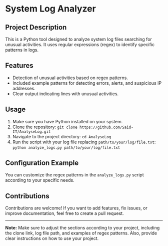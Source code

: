 # System Log Analyzer

## Project Description

This is a Python tool designed to analyze system log files searching for unusual activities. It uses regular expressions (regex) to identify specific patterns in logs.

## Features

- Detection of unusual activities based on regex patterns.
- Included example patterns for detecting errors, alerts, and suspicious IP addresses.
- Clear output indicating lines with unusual activities.

## Usage

1. Make sure you have Python installed on your system.
2. Clone the repository: `git clone https://github.com/Said-IT/AnalyseLog.git`
3. Navigate to the project directory: `cd AnalyseLog`
4. Run the script with your log file replacing `path/to/your/log/file.txt`: `python analyze_logs.py path/to/your/log/file.txt`

## Configuration Example

You can customize the regex patterns in the `analyze_logs.py` script according to your specific needs.

## Contributions

Contributions are welcome! If you want to add features, fix issues, or improve documentation, feel free to create a pull request.


---

**Note:** Make sure to adjust the sections according to your project, including the clone link, log file path, and examples of regex patterns. Also, provide clear instructions on how to use your project.

